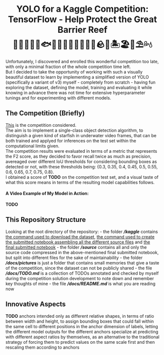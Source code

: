 <h1 align="center">
    YOLO for a Kaggle Competition:<br>
    TensorFlow - Help Protect the Great Barrier Reef<br>
    🦈🐬🦭🐳🐋🐟🐠🐡🦑🐙🦐🦞🦀🐚🪨🌊🏝️🏖️🐢⛱️💦💧
</h1>

Unfortunately, I discovered and enrolled this wonderful competition too late, with only a minimal fraction of the whole competition time left.<br>
But I decided to take the opportunity of working with such a visually beautiful dataset to learn by implementing a simplified version of YOLO (specifically a variant of v3) myself - completely from scratch - having fun exploring the dataset, defining the model, training and evaluating it while knowing in advance there was not time for extensive hyperparameter tunings and for experimenting with different models.<br>


## The Competition (Briefly)

[This](https://www.kaggle.com/c/tensorflow-great-barrier-reef) is the competition considered.<br>
The aim is to implement a single-class object detection algorithm, to distinguish a given kind of starfish in underwater video frames, that can be both trained and applyed for inferences on the test set within the computational limits given.<br>
The competition results were evaluated in terms of a metric that represents the F2 score, as they decided to favor recall twice as much as precision, avereaged over different IoU thresholds for considering bounding boxes as detected or not, with these thresholds being: {0.3, 0.35, 0.4, 0.45, 0.5, 0.55, 0.6, 0.65, 0.7, 0.75, 0.8}.<br>
I obtained a score of **TODO** on the competition test set, and a visual taste of what this score means in terms of the resulting model capabilities follows.<br>

#### A Video Example of My Model in Action:
**TODO**


## This Repository Structure

Looking at the root directory of the repository:
    - the folder ***/kaggle*** contains [the command used to download the dataset](...), [the command used to create the submitted notebook assembling all the different source files](...) and [the final submitted notebook](...)
    - the folder ***/source*** contains all and only the source code compressed in the above-mentioned final submitted notebook, but split into different files for the sake of maintainability
    - the folder ***/docs/pictures*** is just a folder that contains small memories that give a taste of the competition, since the dataset can not be publicly shared
    - the file ***/docs/TODO.md*** is a collection of TODOs annotated and checked by myself during the competition solution development to note down and remember key thoughts of mine
    - the file ***/docs/README.md*** is what you are reading now


## Innovative Aspects

**TODO** anchors intended only as different relative shapes, in terms of ratio between width and height, to assign bounding boxes that could fall within the same cell to different positions in the anchor dimension of labels, letting the different model outputs for the different anchors specialize at predicting with different aspect ratios by themselves, as an alternative to the traditional strategy of forcing them to predict values on the same scale first and then rescaling them according to anchors
